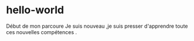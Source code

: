 # hello-world
Début de mon parcoure
Je suis nouveau ,je suis presser d'apprendre toute ces nouvelles compétences .

